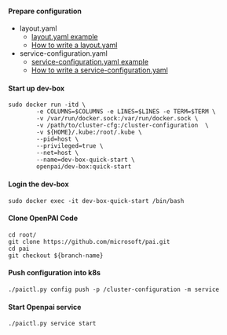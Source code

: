#### Prepare configuration 

- layout.yaml
    - [layout.yaml example](../../../examples/cluster-configuration/layout.yaml)
    - [How to write a layout.yaml](../../../docs/pai-management/doc/how-to-configure-layout.md)
- service-configuration.yaml 
    - [service-configuration.yaml example](../../../examples/cluster-configuration/services-configuration.yaml)
    - [How to write a service-configuration.yaml](../../../docs/pai-management/doc/how-to-congiure-service-config.md)

#### Start up  dev-box

```shell script
sudo docker run -itd \
        -e COLUMNS=$COLUMNS -e LINES=$LINES -e TERM=$TERM \
        -v /var/run/docker.sock:/var/run/docker.sock \
        -v /path/to/cluster-cfg:/cluster-configuration  \
        -v ${HOME}/.kube:/root/.kube \
        --pid=host \
        --privileged=true \
        --net=host \
        --name=dev-box-quick-start \
        openpai/dev-box:quick-start
```

#### Login the dev-box

```shell script
sudo docker exec -it dev-box-quick-start /bin/bash
```

#### Clone OpenPAI Code

```shell script
cd root/
git clone https://github.com/microsoft/pai.git
cd pai
git checkout ${branch-name}
```

#### Push configuration into k8s

```shell script
./paictl.py config push -p /cluster-configuration -m service
```

#### Start Openpai service

```shell script
./paictl.py service start
```





